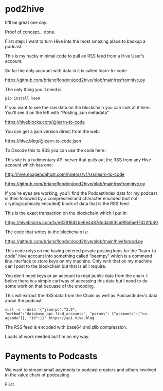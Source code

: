 # pod2hive

It'll be great one day.

Proof of concept... done.

First step: I want to turn Hive into the most amazing place to backup a podcast. 

This is my hacky minimal code to pull an RSS feed from a Hive User's account.

So far the only account with data in it is called learn-to-code

https://github.com/brianoflondon/pod2hive/blob/main/rssfromhive.py

The only thing you'll need is

```pip install beem```

If you want to see the raw data on the blockchain you can look at it here. You'll see it on the left with "Posting json metadata"

https://hiveblocks.com/@learn-to-code

You can get a json version direct from the web:

https://hive.blog/@learn-to-code.json

To Decode this to RSS you can use the code here:

This site is a rudimentary API server that pulls out the RSS from any Hive account which has one:

http://hive.noagendahost.com/hiverss/v1/rss/learn-to-code

https://github.com/brianoflondon/pod2hive/blob/main/rssfromhive.py

If you're eyes are working, you'll find the PodcastIndex data for my podcast is then followed by a compressed and character encoded (but not cryptographically encoded) block of data that is the RSS feed.

This is the exact transaction on the blockchain which I put in:

https://hiveblocks.com/tx/e83916d2be6e4d87dddab83ca90b8ae17422fb40

The code that writes to the blockchain is:

https://github.com/brianoflondon/pod2hive/blob/main/hiveforpod.py

This code relys on me having entered private posting keys for the "learn-to-code" hive account into something called "beempy" which is a command line interface to store keys on my machine. Only with that on my machine can I post to the blockchain but that is all I require.

You don't need keys or an account to read public data from the chain. I belive there is a simple curl way of accessing this data but I need to do some work on that becuase of the encoding.

This will extract the RSS data from the Chain as well as PodcastIndex's data about the podcast.

```curl -s --data '{"jsonrpc":"2.0", "method":"database_api.find_accounts", "params": {"accounts":["no-agenda"]}, "id":1}' https://api.hive.blog```

The RSS feed is encoded with base64 and zlib compression.

Loads of work needed but I'm on my way.


# Payments to Podcasts

We want to stream small payments to podcast creators and others involved in the value chain of podcasting.

First
